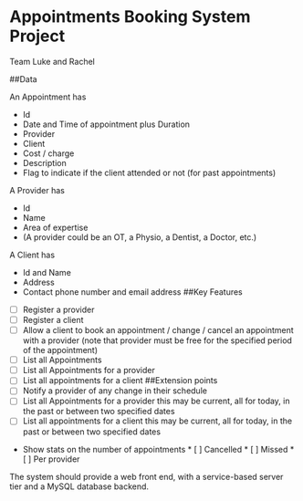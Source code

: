 # Appointments Booking System Project

Team Luke and Rachel

##Data 

An Appointment has 
*	Id 
*	Date and Time of appointment plus Duration 
*	Provider 
*	Client 
*	Cost / charge 
*	Description 
*	Flag to indicate if the client attended or not (for past appointments) 
 
A Provider has 
*	Id 
*	Name 
*	Area of expertise 
*	(A provider could be an OT, a Physio, a Dentist, a Doctor, etc.) 
 
A Client has 
*	Id and Name 
*	Address 
*	Contact phone number and email address 
##Key Features 
*	[ ] Register a provider
*	[ ] Register a client 
*	[ ] Allow a client to book an appointment / change / cancel an appointment with a provider (note that provider must be free for the specified period of the appointment) 
*	[ ] List all Appointments 
*	[ ] List all Appointments for a provider 
*	[ ] List all appointments for a client 
##Extension points 
*	[ ] Notify a provider of any change in their schedule 
*	[ ] List all Appointments for a provider this may be current, all for today, in the past or between two specified dates 
*	[ ] List all appointments for a client this may be current, all for today, in the past or between two specified dates 
*	Show stats on the number of appointments 
        * [ ] Cancelled 
        * [ ] Missed 
        * [ ] Per provider 
 
The system should provide a web front end, with a service-based server tier and a MySQL database backend. 
